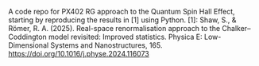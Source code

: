 A code repo for PX402 RG approach to the Quantum Spin Hall Effect, starting by reproducing the results in [1] using Python.
[1]: Shaw, S., & Römer, R. A. (2025). Real-space renormalisation approach to the Chalker–Coddington model revisited: Improved statistics. Physica E: Low-Dimensional Systems and Nanostructures, 165. https://doi.org/10.1016/j.physe.2024.116073
